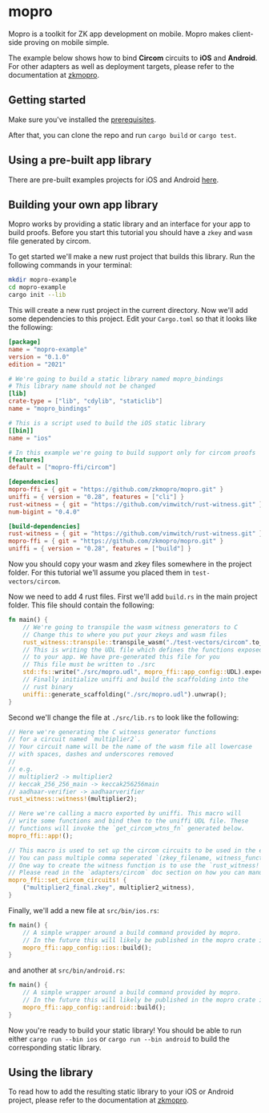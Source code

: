 # mopro

Mopro is a toolkit for ZK app development on mobile. Mopro makes client-side proving on mobile simple.

The example below shows how to bind **Circom** circuits to **iOS** and **Android**. For other adapters as well as deployment targets, please refer to the documentation at [zkmopro](https://zkmopro.org/docs/intro).

## Getting started

Make sure you've installed the [prerequisites](https://zkmopro.org/docs/prerequisites).

After that, you can clone the repo and run `cargo build` or `cargo test`.

## Using a pre-built app library

There are pre-built examples projects for iOS and Android [here](https://github.com/vimwitch/mopro-app).

## Building your own app library

Mopro works by providing a static library and an interface for your app to build proofs. Before you start this tutorial you should have a `zkey` and `wasm` file generated by circom.

To get started we'll make a new rust project that builds this library. Run the following commands in your terminal:

```sh
mkdir mopro-example
cd mopro-example
cargo init --lib
```

This will create a new rust project in the current directory. Now we'll add some dependencies to this project. Edit your `Cargo.toml` so that it looks like the following:

```toml
[package]
name = "mopro-example"
version = "0.1.0"
edition = "2021"

# We're going to build a static library named mopro_bindings
# This library name should not be changed
[lib]
crate-type = ["lib", "cdylib", "staticlib"]
name = "mopro_bindings"

# This is a script used to build the iOS static library
[[bin]]
name = "ios"

# In this example we're going to build support only for circom proofs
[features]
default = ["mopro-ffi/circom"]

[dependencies]
mopro-ffi = { git = "https://github.com/zkmopro/mopro.git" }
uniffi = { version = "0.28", features = ["cli"] }
rust-witness = { git = "https://github.com/vimwitch/rust-witness.git" }
num-bigint = "0.4.0"

[build-dependencies]
rust-witness = { git = "https://github.com/vimwitch/rust-witness.git" }
mopro-ffi = { git = "https://github.com/zkmopro/mopro.git" }
uniffi = { version = "0.28", features = ["build"] }
```

Now you should copy your wasm and zkey files somewhere in the project folder. For this tutorial we'll assume you placed them in `test-vectors/circom`.

Now we need to add 4 rust files. First we'll add `build.rs` in the main project folder. This file should contain the following:

```rust
fn main() {
    // We're going to transpile the wasm witness generators to C
    // Change this to where you put your zkeys and wasm files
    rust_witness::transpile::transpile_wasm("./test-vectors/circom".to_string());
    // This is writing the UDL file which defines the functions exposed 
    // to your app. We have pre-generated this file for you
    // This file must be written to ./src
    std::fs::write("./src/mopro.udl", mopro_ffi::app_config::UDL).expect("Failed to write UDL");
    // Finally initialize uniffi and build the scaffolding into the
    // rust binary
    uniffi::generate_scaffolding("./src/mopro.udl").unwrap();
}
```

Second we'll change the file at `./src/lib.rs` to look like the following:

```rust
// Here we're generating the C witness generator functions
// for a circuit named `multiplier2`.
// Your circuit name will be the name of the wasm file all lowercase
// with spaces, dashes and underscores removed
//
// e.g.
// multiplier2 -> multiplier2
// keccak_256_256_main -> keccak256256main
// aadhaar-verifier -> aadhaarverifier
rust_witness::witness!(multiplier2);

// Here we're calling a macro exported by uniffi. This macro will
// write some functions and bind them to the uniffi UDL file. These
// functions will invoke the `get_circom_wtns_fn` generated below.
mopro_ffi::app!();

// This macro is used to set up the circom circuits to be used in the example.
// You can pass multiple comma seperated `(zkey_filename, witness_function)` pairs to it.
// One way to create the witness function is to use the `rust_witness!` above.
// Please read in the `adapters/circom` doc section on how you can manually configure this.
mopro_ffi::set_circom_circuits! {
    ("multiplier2_final.zkey", multiplier2_witness),
}
```

Finally, we'll add a new file at `src/bin/ios.rs`:

```rust
fn main() {
    // A simple wrapper around a build command provided by mopro.
    // In the future this will likely be published in the mopro crate itself.
    mopro_ffi::app_config::ios::build();
}
```

and another at `src/bin/android.rs`:

```rust
fn main() {
    // A simple wrapper around a build command provided by mopro.
    // In the future this will likely be published in the mopro crate itself.
    mopro_ffi::app_config::android::build();
}
```

Now you're ready to build your static library! You should be able to run either `cargo run --bin ios` or `cargo run --bin android` to build the corresponding static library.

## Using the library

To read how to add the resulting static library to your iOS or Android project, please refer to the documentation at [zkmopro](https://zkmopro.org/docs/intro).